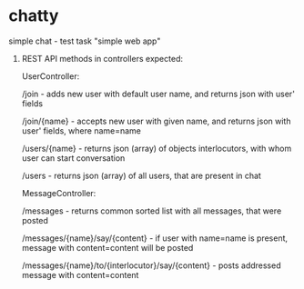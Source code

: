 # chatty
simple chat - test task "simple web app"

1. REST API
  methods in controllers expected:
  
    UserController:
    
    /join   -  adds new user with default user name, and returns json with user' fields
     
    /join/{name} -  accepts new user with given name, and returns json with user' fields, where name=name
    
    /users/{name} - returns json (array) of objects interlocutors, with whom user can start conversation
    
    /users - returns json (array) of all users, that are present in chat
    
    MessageController:
    
    /messages - returns common sorted list with all messages, that were posted 
    
    /messages/{name}/say/{content} - if user with name=name is present, message with content=content will be posted
    
    /messages/{name}/to/{interlocutor}/say/{content} - posts addressed message with content=content  
